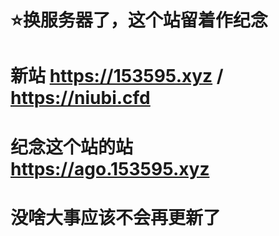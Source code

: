 # ⭐️换服务器了，这个站留着作纪念
# 新站 https://153595.xyz / https://niubi.cfd
# 纪念这个站的站 https://ago.153595.xyz
# 没啥大事应该不会再更新了
